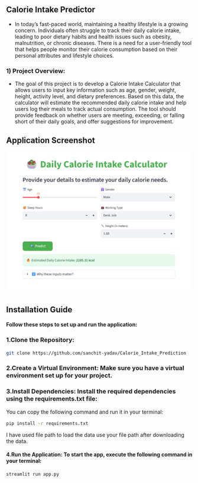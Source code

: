 ## Calorie Intake Predictor

- In today’s fast-paced world, maintaining a healthy lifestyle is a growing concern. Individuals often struggle to track their daily calorie intake, leading to poor dietary habits and health issues such as obesity, malnutrition, or chronic diseases. There is a need for a user-friendly tool that helps people monitor their calorie consumption based on their personal attributes and lifestyle choices.


### 1) Project Overview:

- The goal of this project is to develop a Calorie Intake Calculator that allows users to input key information such as age, gender, weight, height, activity level, and dietary preferences. Based on this data, the calculator will estimate the recommended daily calorie intake and help users log their meals to track actual consumption. The tool should provide feedback on whether users are meeting, exceeding, or falling short of their daily goals, and offer suggestions for improvement.

## Application Screenshot

![Description of screenshot](assets\Result.png)


## Installation Guide
#### Follow these steps to set up and run the application:

### 1.Clone the Repository:

   ```bash
   git clone https://github.com/sanchit-yadav/Calorie_Intake_Prediction
   ```


### 2.Create a Virtual Environment: Make sure you have a virtual environment set up for your project.

### 3.Install Dependencies: Install the required dependencies using the requirements.txt file:

  
You can copy the following command and run it in your terminal:

```bash
pip install -r requirements.txt
```

I have used file path to load the data use your file path after downloading the data.

#### 4.Run the Application: To start the app, execute the following command in your terminal:
```bash
streamlit run app.py
```